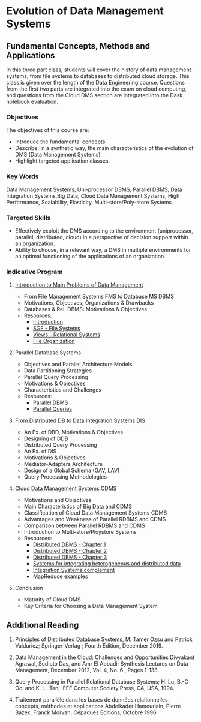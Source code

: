 # Evolution of Data Management Systems

## Fundamental Concepts, Methods and Applications

In this three part class, students will cover the history of data management systems, from file systems to databases to distributed cloud storage. This class is given over the length of the Data Engineering course. Questions from the first two parts are integrated into the exam on cloud computing, and questions from the Cloud DMS section are integrated into the Dask notebook evaluation.

### Objectives

The objectives of this course are:
- Introduce the fundamental concepts
- Describe, in a synthetic way, the main characteristics of the evolution of DMS (Data Management Systems)
- Highlight targeted application classes.

### Key Words

Data Management Systems, Uni-processor DBMS, Parallel DBMS, Data Integration Systems,Big Data, Cloud  Data Management Systems, High Performance, Scalability, Elasticity, Multi-store/Poly-store Systems

### Targeted Skills

- Effectively exploit the DMS according to the environment (uniprocessor, parallel, distributed, cloud) in a perspective of decision support within an organization.
- Ability to choose, in a relevant way, a DMS in multiple environments for an optimal functioning of the applications of an organization

### Indicative Program

1. [Introduction to Main Problems of Data Management](0_3_dbms.md)
    + From File Management Systems FMS to Database MS DBMS
    + Motivations, Objectives, Organizations & Drawbacks
    + Databases & Rel. DBMS: Motivations & Objectives
    + Resources:
        + [Introduction](https://raw.githubusercontent.com/SupaeroDataScience/DE/master/readings/Cours__Data_Eng_A3_Intro_FMS_RBD_AH_Oct_2023.pdf)
        + [SGF - File Systems](https://raw.githubusercontent.com/SupaeroDataScience/DE/master/readings/Fichier_SGF_MO_Big_Data_AH.pdf)
        + [Views - Relational Systems](https://raw.githubusercontent.com/SupaeroDataScience/DE/master/readings/Vues_Systemes_Relationnels_AH.pdf)
        + [File Organization](https://raw.githubusercontent.com/SupaeroDataScience/DE/master/readings/File_Organizations_Access_Methods.pdf)

2. Parallel Database Systems
    + Objectives and Parallel Architecture Models
    + Data Partitioning Strategies
    + Parallel Query Processing
    + Motivations & Objectives
    + Characteristics and Challenges
    + Resources:
        + [Parallel DBMS](https://raw.githubusercontent.com/SupaeroDataScience/DE/master/readings/Chapitre2_Intro_BDR_Paralleles_AH_Oct_2023.pdf)
        + [Parallel Queries](https://raw.githubusercontent.com/SupaeroDataScience/DE/master/readings/Chapitre4_Parallelisation_Requete_AH_Oct_2023.pdf)

3. [From Distributed DB to Data Integration Systems DIS](1_5_distributed.md)
    + An Ex. of DBD, Motivations & Objectives
    + Designing of DDB
    + Distributed Query Processing
    + An Ex. of DIS
    + Motivations & Objectives
    + Mediator-Adapters Architecture
    + Design of a Global Schema (GAV, LAV)
    + Query Processing Methodologies

4. [Cloud Data Management Systems CDMS](2_5_cloud.md)
    + Motivations and Objectives
    + Main Characteristics of Big Data and CDMS
    + Classification of Cloud Data Management Systems CDMS
    + Advantages and Weakness of Parallel RDBMS and CDMS
    + Comparison between Parallel RDBMS and CDMS
    + Introduction to Multi-store/Ploystore Systems
    + Resources:
        + [Distributed DBMS - Chapter 1](https://raw.githubusercontent.com/SupaeroDataScience/DE/master/readings/DDB_Intro_MO_Big_Data_Chap1_AH.pdf)
        + [Distributed DBMS - Chapter 2](https://raw.githubusercontent.com/SupaeroDataScience/DE/master/readings/IDDB_Design_MO_Big_Data_Chap2_AH.pdf)
        + [Distributed DBMS - Chapter 3](https://raw.githubusercontent.com/SupaeroDataScience/DE/master/readings/IDDB_Query_Processing_MO_Big_Data_Chap3_AH.pdf)
        + [Systems for integrating heterogeneous and distributed data](https://raw.githubusercontent.com/SupaeroDataScience/DE/master/readings/Systeme_integration_MO_Big_Data_Sept_2022_AH.pdf)
        + [Integration Systems complement](https://raw.githubusercontent.com/SupaeroDataScience/DE/master/readings/Complements_SI_MO_Big_Data_AH.pdf)
        + [MapReduce examples](https://raw.githubusercontent.com/SupaeroDataScience/DE/master/readings/Program_Examples_MapReduce_A3_AH_Sept_2022.pdf)

5. Conclusion
    + Maturity of Cloud DMS
    + Key Criteria for Choosing a Data Management System

## Additional Reading

1. Principles of Distributed Database Systems,
 M. Tamer Ozsu  and Patrick Valduriez; Springer-Verlag ;  Fourth Edition,  December 2019.

2. Data Management in the Cloud: Challenges and Opportunities
Divyakant Agrawal, Sudipto Das, and Amr El Abbadi;
Synthesis Lectures on Data Management, December 2012, Vol. 4, No. 6 , Pages 1-138.

3. Query Processing in Parallel Relational Database Systems;
H. Lu, B.-C Ooi and K.-L. Tan; IEEE Computer Society Press, CA, USA, 1994.

4. Traitement parallèle dans les bases de données relationnelles : concepts, méthodes et applications
Abdelkader Hameurlain, Pierre Bazex, Franck Morvan; Cépaduès Editions,  Octobre 1996.  